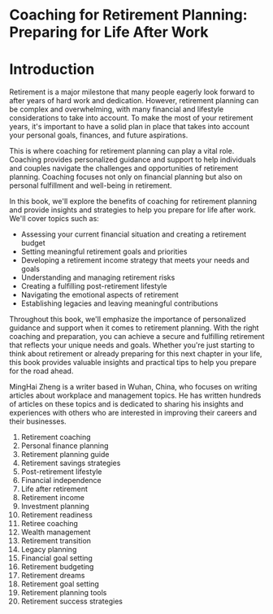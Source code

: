 # Coaching for Retirement Planning: Preparing for Life After Work

# Introduction

Retirement is a major milestone that many people eagerly look forward to after years of hard work and dedication. However, retirement planning can be complex and overwhelming, with many financial and lifestyle considerations to take into account. To make the most of your retirement years, it's important to have a solid plan in place that takes into account your personal goals, finances, and future aspirations.

This is where coaching for retirement planning can play a vital role. Coaching provides personalized guidance and support to help individuals and couples navigate the challenges and opportunities of retirement planning. Coaching focuses not only on financial planning but also on personal fulfillment and well-being in retirement.

In this book, we'll explore the benefits of coaching for retirement planning and provide insights and strategies to help you prepare for life after work. We'll cover topics such as:

* Assessing your current financial situation and creating a retirement budget
* Setting meaningful retirement goals and priorities
* Developing a retirement income strategy that meets your needs and goals
* Understanding and managing retirement risks
* Creating a fulfilling post-retirement lifestyle
* Navigating the emotional aspects of retirement
* Establishing legacies and leaving meaningful contributions

Throughout this book, we'll emphasize the importance of personalized guidance and support when it comes to retirement planning. With the right coaching and preparation, you can achieve a secure and fulfilling retirement that reflects your unique needs and goals. Whether you're just starting to think about retirement or already preparing for this next chapter in your life, this book provides valuable insights and practical tips to help you prepare for the road ahead.

MingHai Zheng is a writer based in Wuhan, China, who focuses on writing articles about workplace and management topics. He has written hundreds of articles on these topics and is dedicated to sharing his insights and experiences with others who are interested in improving their careers and their businesses.



1. Retirement coaching
2. Personal finance planning
3. Retirement planning guide
4. Retirement savings strategies
5. Post-retirement lifestyle
6. Financial independence
7. Life after retirement
8. Retirement income
9. Investment planning
10. Retirement readiness
11. Retiree coaching
12. Wealth management
13. Retirement transition
14. Legacy planning
15. Financial goal setting
16. Retirement budgeting
17. Retirement dreams
18. Retirement goal setting
19. Retirement planning tools
20. Retirement success strategies

